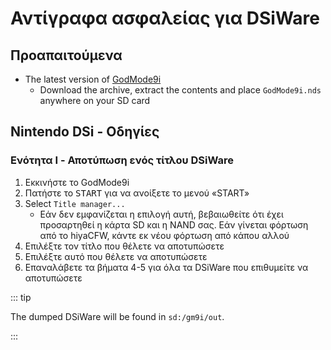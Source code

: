 # Αντίγραφα ασφαλείας για DSiWare

## Προαπαιτούμενα

- The latest version of [GodMode9i](https://github.com/RocketRobz/godmode9i/releases)
  - Download the archive, extract the contents and place `GodMode9i.nds` anywhere on your SD card

## Nintendo DSi - Οδηγίες

### Ενότητα I - Αποτύπωση ενός τίτλου DSiWare

1. Εκκινήστε το GodMode9i
2. Πατήστε το <kbd>START</kbd> για να ανοίξετε το μενού «START»
3. Select `Title manager...`
   - Εάν δεν εμφανίζεται η επιλογή αυτή, βεβαιωθείτε ότι έχει προσαρτηθεί η κάρτα SD και η NAND σας. Εάν γίνεται φόρτωση από το hiyaCFW, κάντε εκ νέου φόρτωση από κάπου αλλού
4. Επιλέξτε τον τίτλο που θέλετε να αποτυπώσετε
5. Επιλέξτε αυτό που θέλετε να αποτυπώσετε
6. Επαναλάβετε τα βήματα 4-5 για όλα τα DSiWare που επιθυμείτε να αποτυπώσετε

::: tip

The dumped DSiWare will be found in `sd:/gm9i/out`.

:::
